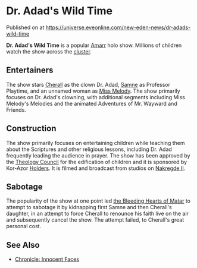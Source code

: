 # Dr. Adad's Wild Time
Published on  at https://universe.eveonline.com/new-eden-news/dr-adads-wild-time

**Dr. Adad's Wild Time** is a popular [Amarr](6BPFRy27fN4LnYlIyzvEwo) holo show. Millions of children watch the show across the [cluster](5m9PDmbyzmRXdP1vvQETRk).

Entertainers
------------

The show stars [Cherall](1rzSTLqlstsXunsk1zG2mB) as the clown Dr. Adad, [Samne](1f0aCFFod3nVVVcvDYL7cQ) as Professor Playtime, and an unnamed woman as [Miss Melody](3YtDX4UXYzXgbVbteQiIy). The show primarily focuses on Dr. Adad's clowning, with additional segments including Miss Melody's Melodies and the animated Adventures of Mr. Wayward and Friends.

Construction
------------

The show primarily focuses on entertaining children while teaching them about the Scriptures and other religious lessons, including Dr. Adad frequently leading the audience in prayer. The show has been approved by the [Theology Council](38uUjWk3RiR80FqDwjmQWk) for the edification of children and it is sponsored by Kor-Azor [Holders](dO9vxs4a40LrzJyoq2L8v). It is filmed and broadcast from studios
on [Nakregde II](4vvknl9jZCQt0sJ0vUvANQ).

Sabotage
--------

The popularity of the show at one point led [the Bleeding Hearts of Matar](6dnrAA9AjQYVqCIiXoHfr) to attempt to sabotage it by kidnapping first Samne and then Cherall's daughter, in an attempt to force Cherall to renounce his faith live on the air and subsequently cancel the show. The attempt failed, to Cherall's great personal cost.

See Also
--------
-   [Chronicle: Innocent Faces](1NjDZWUlfdMXbzDsmgtg8F)
